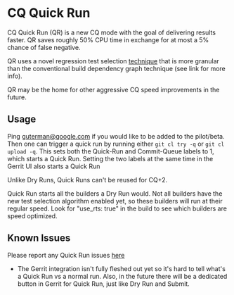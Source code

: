 # CQ Quick Run

CQ Quick Run (QR) is a new CQ mode with the goal of delivering results faster.
QR saves roughly 50% CPU time in exchange for at most a 5% chance of false
negative.

QR uses a novel regression test selection
[technique](./testing/regression-test-selection.md) that is more granular than
the conventional build dependency graph technique (see link for more info).

QR may be the home for other aggressive CQ speed improvements in the future.

## Usage

Ping guterman@google.com if you would like to be added to the pilot/beta. Then
one can trigger a quick run by running either `git cl try -q` or
`git cl upload -q`. This sets both the Quick-Run and Commit-Queue labels to 1,
which starts a Quick Run. Setting the two labels at the same time in the Gerrit
UI also starts a Quick Run

Unlike Dry Runs, Quick Runs can't be reused for CQ+2.

Quick Run starts all the builders a Dry Run would. Not all builders have the
new test selection algorithm enabled yet, so these builders will run at their
regular speed. Look for "use_rts: true" in the build to see which builders are
speed optimized.


## Known Issues

Please report any Quick Run issues [here](https://bugs.chromium.org/p/chromium/issues/entry?template=Quick%20Run%20Issue)

* The Gerrit integration isn't fully fleshed out yet so it's hard to tell what's
a Quick Run vs a normal run. Also, in the future there will be a dedicated
button in Gerrit for Quick Run, just like Dry Run and Submit.
